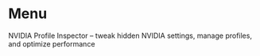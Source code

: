 # Menu
NVIDIA Profile Inspector – tweak hidden NVIDIA settings, manage profiles, and optimize performance
